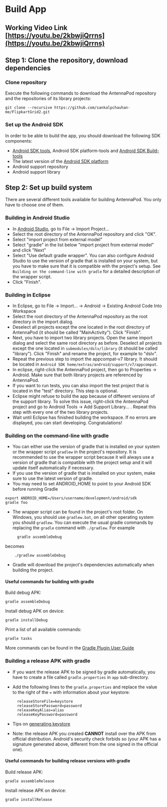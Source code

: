 # Build App

## Working Video Link [https://youtu.be/2kbwjiQrrns](https://youtu.be/2kbwjiQrrns)

## Step 1: Clone the repository, download dependencies

### Clone repository

Execute the following commands to download the AntennaPod repository and the repositories of its library projects:
	
	git clone --recursive https://github.com/sankalpchauhan-me/FlipkartGrid2.git  
	
### Set up the Android SDK
In order to be able to build the app, you should download the following SDK components:
  
- [Android SDK tools](https://developer.android.com/tools/sdk/tools-notes.html), Android SDK platform-tools and [Android SDK Build-tools](https://developer.android.com/tools/revisions/build-tools.html)
- The latest version of the [Android SDK platform](https://developer.android.com/tools/revisions/platforms.html)
- Android support repository
- Android support library


## Step 2: Set up build system

There are several different tools available for building AntennaPod. You only have to choose one of them.

### Building in Android Studio
- In [Android Studio](https://developer.android.com/sdk/index.html), go to File → Import Project…
- Select the root directory of the AntennaPod repository and click "OK".
- Select "import project from external model"
- Select "gradle" in the list below "import project from external model" and click "Next"
- Select "Use default gradle wrapper". You can also configure Android Studio to use the version of gradle that is installed on your system, but you have to make sure that it is compatible with the project's setup. See `Building on the command-line with gradle` for a detailed description of the wrapper script. 
- Click "Finish".


### Building in Eclipse

- In Eclipse, go to File → Import... → Android → Existing Android Code Into Workspace
- Select the root directory of the AntennaPod repository as the root directory in the import dialog.
- Deselect all projects except the one located in the root directory of AntennaPod (it should be called "MainActivity"). Click "Finish".
- Next, you have to import two library projects. Open the same import dialog and select the same root directory as before. Deselect all projects except the one located in `submodules/dslv/library` (it should be called "library"). Click "Finish" and rename the project, for example to "dslv".
- Repeat the previous step to import the appcompat-v7 library. It should be located in `Android SDK home/extras/android/support/v7/appcompat`.
- In eclipse, right-click the AntennaPod project, then go to Properties → Android. Make sure that both library projects are referenced by AntennaPod.
- If you want to run tests, you can also import the test project that is located in the "test" directory. This step is optional.
- Eclipse might refuse to build the app because of different versions of the support library. To solve this issue, right-click the AntennaPod project and go to Android Tools → Add Support Library... . Repeat this step with every one of the two library projects.
- Wait until Eclipse has finished building the workspace. If no errors are displayed, you can start developing. Congratulations!

### Building on the command-line with gradle
- You can either use the version of gradle that is installed on your system or the wrapper script `gradlew` in the project's repository. It is recommended to use the wrapper script because it will always use a version of gradle that is compatible with the project setup and it will update itself automatically if necessary.
- If you use the version of gradle that is installed on your system, make sure to use the latest version of gradle.
- You may need to set ANDROID_HOME to point to your Android SDK before running Gradle
```
export ANDROID_HOME=/Users/username/development/android/sdk
gradle foo
```

- The wrapper script can be found in the project's root folder. On Windows, you should use `gradlew.bat`, on all other operating system you should `gradlew`. You can execute the usual gradle commands by replacing the `gradle` command with `./gradlew`. For example  

		gradle assembleDebug
becomes 

		./gradlew assembleDebug

- Gradle will download the project's dependencies automatically when building the project.

#### Useful commands for building with gradle

Build debug APK:

	gradle assembleDebug
	
Install debug APK on device:
	
	gradle installDebug			
	
Print a list of all available commands:
	
	gradle tasks
	
More commands can be found in the [Gradle Plugin User Guide](http://tools.android.com/tech-docs/new-build-system/user-guide)

### Building a release APK with gradle

- If you want the release APK to be signed by gradle automatically, you have to create a file called `gradle.properties` in `app` sub-directory.
- Add the following lines to the `gradle.properties` and replace the value to the right of the `=` with information about your keystore:

		releaseStoreFile=keystore
		releaseStorePassword=password
		releaseKeyAlias=alias
		releaseKeyPassword=password
- Tips on [generating keystore](http://stackoverflow.com/questions/3997748/how-can-i-create-a-keystore)	
- Note: the release APK you created **CANNOT** install over the APK from official distribution. Android's security 
	check forbids so (your APK has a signature generated above, different from the one signed in the official one).

#### Useful commands for building release versions with gradle

Build release APK:

	gradle assembleRelease
	
Install release APK on device:
	
	gradle installRelease
	
	
